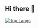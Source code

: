 ## Hi there 👋

[![Top Langs](https://github-readme-stats.vercel.app/api/top-langs/?username=airi103)](https://github.com/anuraghazra/github-readme-stats)



<!--
**airi103/airi103** is a ✨ _special_ ✨ repository because its `README.md` (this file) appears on your GitHub profile.

Here are some ideas to get you started:

- 🔭 I’m currently working on ...
- 🌱 I’m currently learning ...
- 👯 I’m looking to collaborate on ...
- 🤔 I’m looking for help with ...
- 💬 Ask me about ...
- 📫 How to reach me: ...
- 😄 Pronouns: ...
- ⚡ Fun fact: ...
-->
